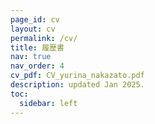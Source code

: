 ```yaml
---
page_id: cv
layout: cv
permalink: /cv/
title: 履歴書
nav: true
nav_order: 4
cv_pdf: CV_yurina_nakazato.pdf
description: updated Jan 2025.
toc:
  sidebar: left
---
```

